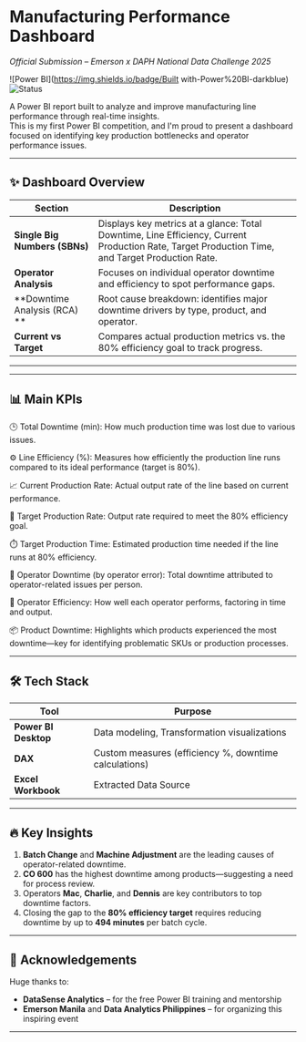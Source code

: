 # Manufacturing Performance Dashboard  
*Official Submission – Emerson x DAPH National Data Challenge 2025*

![Power BI](https://img.shields.io/badge/Built with-Power%20BI-darkblue) ![Status](https://img.shields.io/badge/Status-Complete-brightgreen)

A Power BI report built to analyze and improve manufacturing line performance through real-time insights.  
This is my first Power BI competition, and I'm proud to present a dashboard focused on identifying key production bottlenecks and operator performance issues.

---

## ✨ Dashboard Overview

| Section | Description |
|---------|-------------|
| **Single Big Numbers (SBNs)** | Displays key metrics at a glance: Total Downtime, Line Efficiency, Current Production Rate, Target Production Time, and Target Production Rate. |
| **Operator Analysis** | Focuses on individual operator downtime and efficiency to spot performance gaps. |
| **Downtime Analysis (RCA) ** | Root cause breakdown: identifies major downtime drivers by type, product, and operator. |
| **Current vs Target** | Compares actual production metrics vs. the 80% efficiency goal to track progress. |

---

---

## 📊 Main KPIs
🕒 Total Downtime (min):
How much production time was lost due to various issues.

⚙️ Line Efficiency (%):
Measures how efficiently the production line runs compared to its ideal performance (target is 80%).

📈 Current Production Rate:
Actual output rate of the line based on current performance.

🎯 Target Production Rate:
Output rate required to meet the 80% efficiency goal.

⏱️ Target Production Time:
Estimated production time needed if the line runs at 80% efficiency.

👷 Operator Downtime (by operator error):
Total downtime attributed to operator-related issues per person.

💪 Operator Efficiency:
How well each operator performs, factoring in time and output.

📦 Product Downtime:
Highlights which products experienced the most downtime—key for identifying problematic SKUs or production processes.

---

## 🛠️ Tech Stack
| Tool | Purpose |
|------|---------|
| **Power BI Desktop** | Data modeling, Transformation visualizations |
| **DAX** | Custom measures (efficiency %, downtime calculations) |
| **Excel Workbook** | Extracted Data Source

---

## 🔥 Key Insights

1. **Batch Change** and **Machine Adjustment** are the leading causes of operator-related downtime.
2. **CO 600** has the highest downtime among products—suggesting a need for process review.
3. Operators **Mac**, **Charlie**, and **Dennis** are key contributors to top downtime factors.
4. Closing the gap to the **80% efficiency target** requires reducing downtime by up to **494 minutes** per batch cycle.

---

## 🙌 Acknowledgements

Huge thanks to:
- **DataSense Analytics** – for the free Power BI training and mentorship  
- **Emerson Manila** and **Data Analytics Philippines** – for organizing this inspiring event

---

